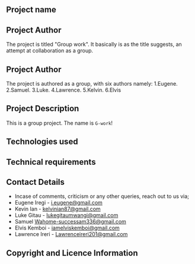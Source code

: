 ## Project name


## Project Author

The project is titled "Group work". It basically is as the title suggests, an attempt at collaboration as a group.

## Project Author
The project is authored as a group, with six authors namely:
1.Eugene.
2.Samuel.
3.Luke.
4.Lawrence.
5.Kelvin.
6.Elvis



## Project Description

This is a group project. The name is ```G-work```!



## Technologies used



## Technical requirements


## Contact Details


- Incase of comments, criticism or any other queries, reach out to us via;
- Eugene Iregi - i.eugene@gmail.com
- Kevin Ian - kelvinian87@gmail.com
- Luke Gitau - lukegitaumwangi@gmail.com
- Samuel Wahome-successam336@gmail.com
- Elvis Kemboi - iamelviskemboi@gmail.com
- Lawrence Ireri - Lawrenceireri201@gmail.com





## Copyright and Licence Information
